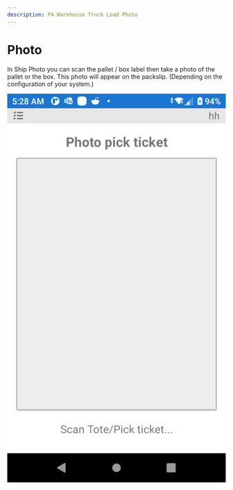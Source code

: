 ```yaml
---
description: P4 Warehouse Truck Load Photo
---
```


# Photo

In Ship Photo you can scan the pallet / box label then take a photo of the pallet or the box. This photo will appear on the packslip. (Depending on the configuration of your system.)

![P4 Warehouse Shipment Photo](<../../.gitbook/assets/image (95).png>)

